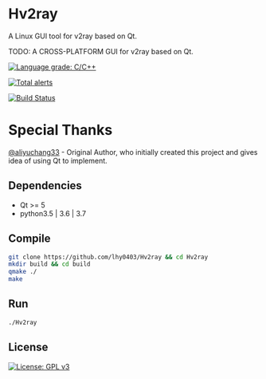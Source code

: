 # Hv2ray
A Linux GUI tool for v2ray based on Qt.

TODO: A CROSS-PLATFORM GUI for v2ray based on Qt.

[![Language grade: C/C++](https://img.shields.io/lgtm/grade/cpp/g/lhy0403/Hv2ray.svg?logo=lgtm&logoWidth=18)](https://lgtm.com/projects/g/lhy0403/Hv2ray/context:cpp)

[![Total alerts](https://img.shields.io/lgtm/alerts/g/lhy0403/Hv2ray.svg?logo=lgtm&logoWidth=18)](https://lgtm.com/projects/g/lhy0403/Hv2ray/alerts/)

[![Build Status](https://travis-ci.com/lhy0403/Hv2ray.svg?branch=master)](https://travis-ci.com/lhy0403/Hv2ray)


# Special Thanks
[@aliyuchang33](https://github.com/aliyuchang33) - Original Author, who initially created this project and gives idea of using Qt to implement.

## Dependencies
- Qt >= 5
- python3.5 | 3.6 | 3.7

## Compile
```bash
git clone https://github.com/lhy0403/Hv2ray && cd Hv2ray
mkdir build && cd build
qmake ./
make
```

## Run

```bash
./Hv2ray
```

## License

[![License: GPL v3](https://img.shields.io/badge/License-GPL%20v3-blue.svg)](https://www.gnu.org/licenses/gpl-3.0)
